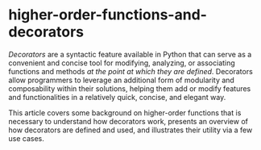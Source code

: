 # higher-order-functions-and-decorators
*Decorators* are a syntactic feature available in Python that can serve as a convenient and concise tool for modifying, analyzing, or associating functions and methods *at the point at which they are defined*. Decorators allow programmers to leverage an additional form of modularity and composability within their solutions, helping them add or modify features and functionalities in a relatively quick, concise, and elegant way.

This article covers some background on higher-order functions that is necessary to understand how decorators work, presents an overview of how decorators are defined and used, and illustrates their utility via a few use cases.
